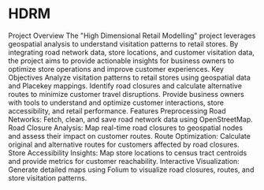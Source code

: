 # HDRM
Project Overview
The "High Dimensional Retail Modelling" project leverages geospatial analysis to understand visitation patterns to retail stores. By integrating road network data, store locations, and customer visitation data, the project aims to provide actionable insights for business owners to optimize store operations and improve customer experiences.
Key Objectives
Analyze visitation patterns to retail stores using geospatial data and Placekey mappings.
Identify road closures and calculate alternative routes to minimize customer travel disruptions.
Provide business owners with tools to understand and optimize customer interactions, store accessibility, and retail performance.
Features
Preprocessing Road Networks: Fetch, clean, and save road network data using OpenStreetMap.
Road Closure Analysis: Map real-time road closures to geospatial nodes and assess their impact on customer routes.
Route Optimization: Calculate original and alternative routes for customers affected by road closures.
Store Accessibility Insights: Map store locations to census tract centroids and provide metrics for customer reachability.
Interactive Visualization: Generate detailed maps using Folium to visualize road closures, routes, and store visitation patterns.
